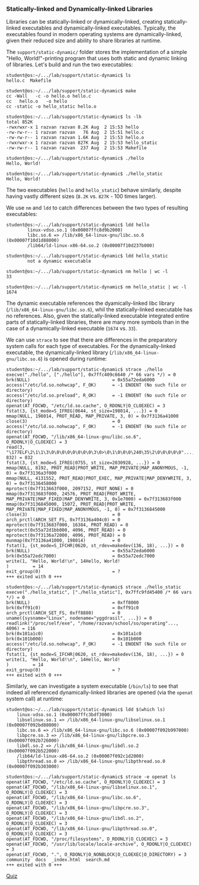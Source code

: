 ### Statically-linked and Dynamically-linked Libraries

Libraries can be statically-linked or dynamically-linked, creating statically-linked executables and dynamically-linked executables.
Typically, the executables found in modern operating systems are dynamically-linked, given their reduced size and ability to share libraries at runtime.

The `support/static-dynamic/` folder stores the implementation of a simple "Hello, World!"-printing program that uses both static and dynamic linking of libraries.
Let's build and run the two executables:

```
student@os:~/.../lab/support/static-dynamic$ ls
hello.c  Makefile

student@os:~/.../lab/support/static-dynamic$ make
cc -Wall   -c -o hello.o hello.c
cc   hello.o   -o hello
cc -static -o hello_static hello.o

student@os:~/.../lab/support/static-dynamic$ ls -lh
total 852K
-rwxrwxr-x 1 razvan razvan 8.2K Aug  2 15:53 hello
-rw-rw-r-- 1 razvan razvan   76 Aug  2 15:51 hello.c
-rw-rw-r-- 1 razvan razvan 1.6K Aug  2 15:53 hello.o
-rwxrwxr-x 1 razvan razvan 827K Aug  2 15:53 hello_static
-rw-rw-r-- 1 razvan razvan  237 Aug  2 15:53 Makefile

student@os:~/.../lab/support/static-dynamic$ ./hello
Hello, World!

student@os:~/.../lab/support/static-dynamic$ ./hello_static
Hello, World!
```

The two executables (`hello` and `hello_static`) behave similarly, despite having vastly different sizes (`8.2K` vs. `827K` - 100 times larger).

We use `nm` and `ldd` to catch differences between the two types of resulting executables:

```
student@os:~/.../lab/support/static-dynamic$ ldd hello
        linux-vdso.so.1 (0x00007ffc8d9b2000)
        libc.so.6 => /lib/x86_64-linux-gnu/libc.so.6 (0x00007f10d1d88000)
        /lib64/ld-linux-x86-64.so.2 (0x00007f10d237b000)

student@os:~/.../lab/support/static-dynamic$ ldd hello_static
        not a dynamic executable

student@os:~/.../lab/support/static-dynamic$ nm hello | wc -l
33

student@os:~/.../lab/support/static-dynamic$ nm hello_static | wc -l
1674
```

The dynamic executable references the dyamically-linked libc library (`/lib/x86_64-linux-gnu/libc.so.6`), whil the statically-linked executable has no references.
Also, given the statically-linked executable integrated entire parts of statically-linked libraries, there are many more symbols than in the case of a dynamically-linked executable (`1674` vs. `33`).

We can use `strace` to see that there are differences in the preparatory system calls for each type of executables.
For the dynamically-linked executable, the dynamically-linked library (`/lib/x86_64-linux-gnu/libc.so.6`) is opened during runtime:

```
student@os:~/.../lab/support/static-dynamic$ strace ./hello
execve("./hello", ["./hello"], 0x7ffc409c6640 /* 66 vars */) = 0
brk(NULL)                               = 0x55a72eda6000
access("/etc/ld.so.nohwcap", F_OK)      = -1 ENOENT (No such file or directory)
access("/etc/ld.so.preload", R_OK)      = -1 ENOENT (No such file or directory)
openat(AT_FDCWD, "/etc/ld.so.cache", O_RDONLY|O_CLOEXEC) = 3
fstat(3, {st_mode=S_IFREG|0644, st_size=198014, ...}) = 0
mmap(NULL, 198014, PROT_READ, MAP_PRIVATE, 3, 0) = 0x7f3136a41000
close(3)                                = 0
access("/etc/ld.so.nohwcap", F_OK)      = -1 ENOENT (No such file or directory)
openat(AT_FDCWD, "/lib/x86_64-linux-gnu/libc.so.6", O_RDONLY|O_CLOEXEC) = 3
read(3, "\177ELF\2\1\1\3\0\0\0\0\0\0\0\0\3\0>\0\1\0\0\0\240\35\2\0\0\0\0\0"..., 832) = 832
fstat(3, {st_mode=S_IFREG|0755, st_size=2030928, ...}) = 0
mmap(NULL, 8192, PROT_READ|PROT_WRITE, MAP_PRIVATE|MAP_ANONYMOUS, -1, 0) = 0x7f3136a3f000
mmap(NULL, 4131552, PROT_READ|PROT_EXEC, MAP_PRIVATE|MAP_DENYWRITE, 3, 0) = 0x7f3136458000
mprotect(0x7f313663f000, 2097152, PROT_NONE) = 0
mmap(0x7f313683f000, 24576, PROT_READ|PROT_WRITE, MAP_PRIVATE|MAP_FIXED|MAP_DENYWRITE, 3, 0x1e7000) = 0x7f313683f000
mmap(0x7f3136845000, 15072, PROT_READ|PROT_WRITE, MAP_PRIVATE|MAP_FIXED|MAP_ANONYMOUS, -1, 0) = 0x7f3136845000
close(3)                                = 0
arch_prctl(ARCH_SET_FS, 0x7f3136a404c0) = 0
mprotect(0x7f313683f000, 16384, PROT_READ) = 0
mprotect(0x55a72d1bb000, 4096, PROT_READ) = 0
mprotect(0x7f3136a72000, 4096, PROT_READ) = 0
munmap(0x7f3136a41000, 198014)          = 0
fstat(1, {st_mode=S_IFCHR|0620, st_rdev=makedev(136, 18), ...}) = 0
brk(NULL)                               = 0x55a72eda6000
brk(0x55a72edc7000)                     = 0x55a72edc7000
write(1, "Hello, World!\n", 14Hello, World!
)         = 14
exit_group(0)                           = ?
+++ exited with 0 +++

student@os:~/.../lab/support/static-dynamic$ strace ./hello_static
execve("./hello_static", ["./hello_static"], 0x7ffc9fd45400 /* 66 vars */) = 0
brk(NULL)                               = 0xff8000
brk(0xff91c0)                           = 0xff91c0
arch_prctl(ARCH_SET_FS, 0xff8880)       = 0
uname({sysname="Linux", nodename="yggdrasil", ...}) = 0
readlink("/proc/self/exe", "/home/razvan/school/so/operating"..., 4096) = 116
brk(0x101a1c0)                          = 0x101a1c0
brk(0x101b000)                          = 0x101b000
access("/etc/ld.so.nohwcap", F_OK)      = -1 ENOENT (No such file or directory)
fstat(1, {st_mode=S_IFCHR|0620, st_rdev=makedev(136, 18), ...}) = 0
write(1, "Hello, World!\n", 14Hello, World!
)         = 14
exit_group(0)                           = ?
+++ exited with 0 +++
```

Similarly, we can investigate a system executable (`/bin/ls`) to see that indeed all referenced dynamically-linked libraries are opened (via the `openat` system call) at runtime:

```
student@os:~/.../lab/support/static-dynamic$ ldd $(which ls)
	linux-vdso.so.1 (0x00007ffc3bdf3000)
	libselinux.so.1 => /lib/x86_64-linux-gnu/libselinux.so.1 (0x00007f092bd88000)
	libc.so.6 => /lib/x86_64-linux-gnu/libc.so.6 (0x00007f092b997000)
	libpcre.so.3 => /lib/x86_64-linux-gnu/libpcre.so.3 (0x00007f092b726000)
	libdl.so.2 => /lib/x86_64-linux-gnu/libdl.so.2 (0x00007f092b522000)
	/lib64/ld-linux-x86-64.so.2 (0x00007f092c1d2000)
	libpthread.so.0 => /lib/x86_64-linux-gnu/libpthread.so.0 (0x00007f092b303000)

student@os:~/.../lab/support/static-dynamic$ strace -e openat ls
openat(AT_FDCWD, "/etc/ld.so.cache", O_RDONLY|O_CLOEXEC) = 3
openat(AT_FDCWD, "/lib/x86_64-linux-gnu/libselinux.so.1", O_RDONLY|O_CLOEXEC) = 3
openat(AT_FDCWD, "/lib/x86_64-linux-gnu/libc.so.6", O_RDONLY|O_CLOEXEC) = 3
openat(AT_FDCWD, "/lib/x86_64-linux-gnu/libpcre.so.3", O_RDONLY|O_CLOEXEC) = 3
openat(AT_FDCWD, "/lib/x86_64-linux-gnu/libdl.so.2", O_RDONLY|O_CLOEXEC) = 3
openat(AT_FDCWD, "/lib/x86_64-linux-gnu/libpthread.so.0", O_RDONLY|O_CLOEXEC) = 3
openat(AT_FDCWD, "/proc/filesystems", O_RDONLY|O_CLOEXEC) = 3
openat(AT_FDCWD, "/usr/lib/locale/locale-archive", O_RDONLY|O_CLOEXEC) = 3
openat(AT_FDCWD, ".", O_RDONLY|O_NONBLOCK|O_CLOEXEC|O_DIRECTORY) = 3
community  docs  _index.html  search.md
+++ exited with 0 +++
```

[Quiz](../quiz/libs.md)
